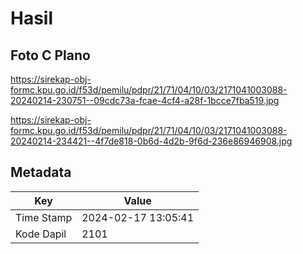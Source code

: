 # Hasil

## Foto C Plano

https://sirekap-obj-formc.kpu.go.id/f53d/pemilu/pdpr/21/71/04/10/03/2171041003088-20240214-230751--09cdc73a-fcae-4cf4-a28f-1bcce7fba519.jpg

https://sirekap-obj-formc.kpu.go.id/f53d/pemilu/pdpr/21/71/04/10/03/2171041003088-20240214-234421--4f7de818-0b6d-4d2b-9f6d-236e86946908.jpg


## Metadata

| Key        | Value               |
| ---------- | ------------------- |
| Time Stamp | 2024-02-17 13:05:41 |
| Kode Dapil | 2101                |



